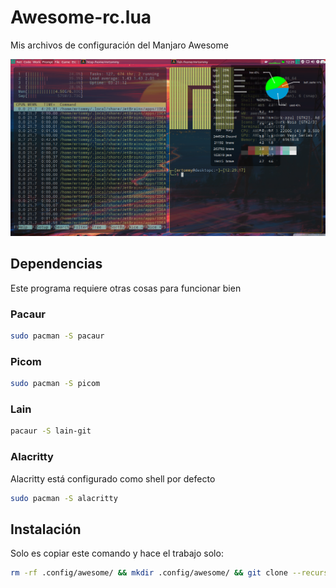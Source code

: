 # Awesome-rc.lua
Mis archivos de configuración del Manjaro Awesome
<p align="center">
 <img src="https://github.com/MrTommyt/Awesome-rc.lua/blob/master/2020-08-30-122925_1366x768_scrot.png">
</p>

## Dependencias
Este programa requiere otras cosas para funcionar bien

### Pacaur
```bash
sudo pacman -S pacaur
```

### Picom
```bash
sudo pacman -S picom
```

### Lain
```bash
pacaur -S lain-git
```

### Alacritty
Alacritty está configurado como shell por defecto
```bash
sudo pacman -S alacritty
```


## Instalación
Solo es copiar este comando y hace el trabajo solo:

```bash
rm -rf .config/awesome/ && mkdir .config/awesome/ && git clone --recursive https://github.com/MrTommyt/Awesome-rc.lua.git .config/awesome/
```
